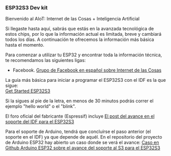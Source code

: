 ### ESP32S3 Dev kit

Bienvenido al AIoT: Internet de las Cosas + Inteligencia Artificial

Si llegaste hasta aquí, sabrás que estás en la avanzada tecnológica de estos chips, por lo que la información actual es limitada, breve y cambiará todos los días.
A continuación te ofrecemos la información más básica hasta el momento.

Para comenzar a utilizar tu ESP32 y encontrar toda la información técnica, te recomendamos las siguientes ligas:

* Facebook.
[Grupo de Facebook en español sobre Internet de las Cosas](https://www.facebook.com/groups/724628401049648/)

La guía más básica para iniciar a programar el ESP32S3 con el IDF es la que sigue:  
[Get Started ESP32S3](https://docs.espressif.com/projects/esp-idf/en/latest/esp32s3/get-started/index.html)

Si la sigues al pie de la letra, en menos de 30 minutos podrás correr el ejemplo "hello world" o el "blink".

El foro oficial del fabricante (Espressif) incluye
[El post del avance en el soporte del IDF para el ESP32S3 ](https://www.esp32.com/viewtopic.php?t=21906)

Para el soporte de Arduino, tendrá que concluírse el paso anterior (el soporte en el IDF) ya que depende de aquél.
 En el repositorio del proyecto de Arduino ESP32 hay abierto un caso donde se verá el avance:
[Caso en Github Arduino ESP32 sobre el avance del soporte al S3 para el ESP32S3 ](https://github.com/espressif/arduino-esp32/issues/5594)







